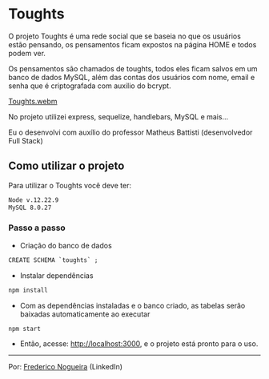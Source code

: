 # Toughts

O projeto Toughts é uma rede social que se baseia no que os usuários estão pensando, os pensamentos ficam expostos na página HOME e todos podem ver.

Os pensamentos são chamados de toughts, todos eles ficam salvos em um banco de dados MySQL, além das contas dos usuários com nome, email e senha que é criptografada com auxilio do bcrypt.

[Toughts.webm](https://user-images.githubusercontent.com/102488476/189249054-8839b3dc-5f7f-4277-8e65-bd8992bd3b14.webm)

No projeto utilizei express, sequelize, handlebars, MySQL e mais…

Eu o desenvolvi com auxílio do professor Matheus Battisti (desenvolvedor Full Stack)

## Como utilizar o projeto

Para utilizar o Toughts você deve ter:

```html
Node v.12.22.9
MySQL 8.0.27

```

### Passo a passo

- Criação do banco de dados

```html
CREATE SCHEMA `toughts` ;
```

- Instalar dependências

```html
npm install
```

- Com as dependências instaladas e o banco criado, as tabelas serão baixadas automaticamente ao executar

```html
npm start
```

- Então, acesse: [http://localhost:3000](http://localhost:3000/), e o projeto está pronto para o uso.

---

Por: [Frederico Nogueira](https://www.linkedin.com/in/frederico-nogueira-654924238/) (LinkedIn)